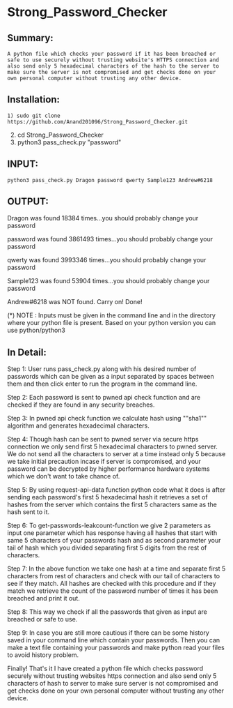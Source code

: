 # Strong_Password_Checker
## Summary:

	A python file which checks your password if it has been breached or safe to use securely without trusting website's HTTPS connection and also send only 5 hexadecimal characters of the hash to the server to make sure the server is not compromised and get checks done on your own personal computer without trusting any other device.
	
## Installation:
	1) sudo git clone https://github.com/Anand201096/Strong_Password_Checker.git
  2) cd Strong_Password_Checker
  3) python3 pass_check.py "password"

## INPUT:

	python3 pass_check.py Dragon password qwerty Sample123 Andrew#6218


## OUTPUT:

Dragon was found 18384 times...you should probably change your password

password was found 3861493 times...you should probably change your password

qwerty was found 3993346 times...you should probably change your password

Sample123 was found 53904 times...you should probably change your password

Andrew#6218 was NOT found. Carry on!
Done!

(*) NOTE : Inputs must be given in the command line and in the directory where your python file is present. Based on your python version you can use python/python3

## In Detail:

Step 1: User runs pass_check.py along with his desired number of passwords which can be given as a input separated by spaces between them and then click enter to run the program in the command line.

Step 2: Each password is sent to pwned api check function and are checked if they are found in any security breaches.

Step 3: In pwned api check function we calculate hash using ""sha1"" algorithm and generates hexadecimal characters.

Step 4: Though hash can be sent to pwned server via secure https connection we only send first 5 hexadecimal characters to pwned server. We do not send all the characters to server at a time instead only 5 because we take initial precaution incase if server is compromised, and your password can be decrypted by higher performance hardware systems which we don't want to take chance of. 

Step 5: By using request-api-data function python code what it does is after sending each password's first 5 hexadecimal hash it retrieves a set of hashes from the server which contains the first 5 characters same as the hash sent to it.  

Step 6: To get-passwords-leakcount-function we give 2 parameters as input one parameter which has response having all hashes that start with same 5 characters of your passwords hash and as second parameter your tail of hash which you divided separating first 5 digits from the rest of characters.

Step 7: In the above function we take one hash at a time and separate first 5 characters from rest of characters and check with our tail of characters to see if they match. All hashes are checked with this procedure and if they match we retrieve the count of the password number of times it has been breached and print it out.

Step 8: This way we check if all the passwords that given as input are breached or safe to use.

Step 9: In case you are still more cautious if there can be some history saved in your command line which contain your passwords. Then you can make a text file containing your passwords and make python read your files to avoid history problem.

Finally! That's it I have created a python file which checks password securely without trusting websites https connection and also send only 5 characters of hash to server to make sure server is not compromised and get checks done on your own personal computer without trusting any other device.

